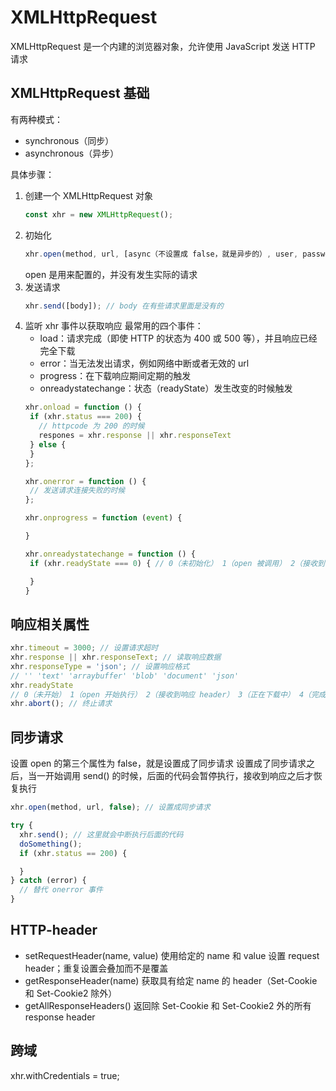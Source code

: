 # XMLHttpRequest
XMLHttpRequest 是一个内建的浏览器对象，允许使用 JavaScript 发送 HTTP 请求

## XMLHttpRequest 基础
有两种模式：
+ synchronous（同步）
+ asynchronous（异步）

具体步骤：
1. 创建一个 XMLHttpRequest 对象
   ```js
   const xhr = new XMLHttpRequest();
   ```
2. 初始化
   ```js
   xhr.open(method, url, [async（不设置成 false，就是异步的）, user, password]);
   ```
   open 是用来配置的，并没有发生实际的请求
3. 发送请求
   ```js
   xhr.send([body]); // body 在有些请求里面是没有的
   ```
4. 监听 xhr 事件以获取响应
   最常用的四个事件：
   + load：请求完成（即使 HTTP 的状态为 400 或 500 等），并且响应已经完全下载
   + error：当无法发出请求，例如网络中断或者无效的 url
   + progress：在下载响应期间定期的触发
   + onreadystatechange：状态（readyState）发生改变的时候触发
   ```js
   xhr.onload = function () {
    if (xhr.status === 200) {
      // httpcode 为 200 的时候
      respones = xhr.response || xhr.responseText
    } else {
    }
   };

   xhr.onerror = function () {
    // 发送请求连接失败的时候
   };

   xhr.onprogress = function (event) {

   }

   xhr.onreadystatechange = function () {
    if (xhr.readyState === 0) { // 0（未初始化） 1（open 被调用） 2（接收到 response header） 3（响应正在被加载） 4（请求完成）

    }
   }
   ```

## 响应相关属性
```js
xhr.timeout = 3000; // 设置请求超时
xhr.response || xhr.responseText; // 读取响应数据
xhr.responseType = 'json'; // 设置响应格式
// '' 'text' 'arraybuffer' 'blob' 'document' 'json'
xhr.readyState
// 0（未开始） 1（open 开始执行） 2（接收到响应 header） 3（正在下载中） 4（完成）
xhr.abort(); // 终止请求
```

## 同步请求
设置 open 的第三个属性为 false，就是设置成了同步请求
设置成了同步请求之后，当一开始调用 send() 的时候，后面的代码会暂停执行，接收到响应之后才恢复执行
```js
xhr.open(method, url, false); // 设置成同步请求

try {
  xhr.send(); // 这里就会中断执行后面的代码
  doSomething();
  if (xhr.status == 200) {

  }
} catch (error) {
  // 替代 onerror 事件
} 
```

## HTTP-header
+ setRequestHeader(name, value) 使用给定的 name 和 value 设置 request header；重复设置会叠加而不是覆盖
+ getResponseHeader(name) 获取具有给定 name 的 header（Set-Cookie 和 Set-Cookie2 除外）
+ getAllResponseHeaders() 返回除 Set-Cookie 和 Set-Cookie2 外的所有 response header

## 跨域
xhr.withCredentials = true;

